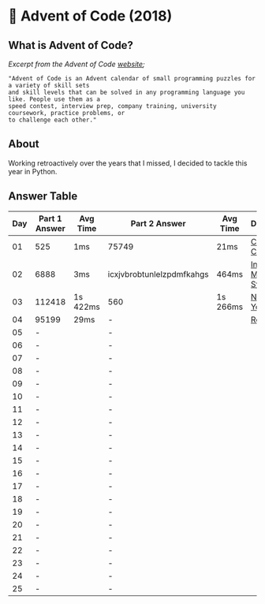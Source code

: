 # :christmas_tree: Advent of Code (2018)

## What is Advent of Code?

_Excerpt from the Advent of Code [website](https://adventofcode.com/2018/about);_

    "Advent of Code is an Advent calendar of small programming puzzles for a variety of skill sets
    and skill levels that can be solved in any programming language you like. People use them as a
    speed contest, interview prep, company training, university coursework, practice problems, or
    to challenge each other."

## About
Working retroactively over the years that I missed, I decided to tackle this year in Python.

## Answer Table

| Day | Part 1 Answer  | Avg Time | Part 2 Answer             | Avg Time | Documentation                               |
|-----|----------------|----------|---------------------------|----------|---------------------------------------------|
| 01  | 525            | 1ms      | 75749                     | 21ms     | [Chronal Calibration](docs/DAY1.MD)         |
| 02  | 6888           | 3ms      | icxjvbrobtunlelzpdmfkahgs | 464ms    | [Inventory Management System](docs/DAY2.MD) |
| 03  | 112418         | 1s 422ms | 560                       | 1s 266ms | [No Matter How You Slice It](docs/DAY3.MD)  |
| 04  | 95199          | 29ms     | -                         |          | [Repose Record](docs/DAY4.MD)               |
| 05  | -              |          | -                         |          |                                             |
| 06  | -              |          | -                         |          |                                             |
| 07  | -              |          | -                         |          |                                             |
| 08  | -              |          | -                         |          |                                             |
| 09  | -              |          | -                         |          |                                             |
| 10  | -              |          | -                         |          |                                             |
| 11  | -              |          | -                         |          |                                             |
| 12  | -              |          | -                         |          |                                             |
| 13  | -              |          | -                         |          |                                             |
| 14  | -              |          | -                         |          |                                             |
| 15  | -              |          | -                         |          |                                             |
| 16  | -              |          | -                         |          |                                             |
| 17  | -              |          | -                         |          |                                             |
| 18  | -              |          | -                         |          |                                             |
| 19  | -              |          | -                         |          |                                             |
| 20  | -              |          | -                         |          |                                             |
| 21  | -              |          | -                         |          |                                             |
| 22  | -              |          | -                         |          |                                             |
| 23  | -              |          | -                         |          |                                             |
| 24  | -              |          | -                         |          |                                             |
| 25  | -              |          | -                         |          |                                             |